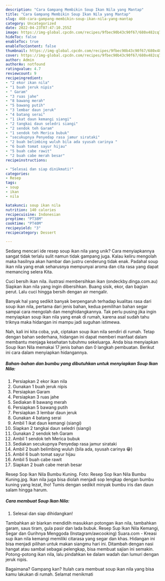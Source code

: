 ```yaml
---
description: "Cara Gampang Membikin Soup Ikan Nila yang Mantap"
title: "Cara Gampang Membikin Soup Ikan Nila yang Mantap"
slug: 460-cara-gampang-membikin-soup-ikan-nila-yang-mantap
category: Uncategorized
date: 2022-04-23T07:47:10.255Z
image: https://img-global.cpcdn.com/recipes/9fbec90b43c90f67/680x482cq70/soup-ikan-nila-foto-resep-utama.jpg
hideToc: false
enableToc: true
enableTocContent: false
thumbnail: https://img-global.cpcdn.com/recipes/9fbec90b43c90f67/680x482cq70/soup-ikan-nila-foto-resep-utama.jpg
cover: https://img-global.cpcdn.com/recipes/9fbec90b43c90f67/680x482cq70/soup-ikan-nila-foto-resep-utama.jpg
author: Admin
authorAv: notfound
ratingvalue: 4.7
reviewcount: 9
recipeingredient:
- "2 ekor ikan nila"
- "1 buah jeruk nipis"
- " Garam"
- "3 ruas jahe"
- "8 bawang merah"
- "5 bawang putih"
- "3 lembar daun jeruk"
- "4 batang serai"
- "1 ikat daun kemangi siangi"
- "2 tangkai daun seledri siangi"
- "2 sendok teh Garam"
- "1 sendok teh Merica bubuk"
- "secukupnya Penyedap rasa jamur sirataki"
- "2 buah belimbing wuluh bila ada syusah carinya "
- "6 buah tomat sayur hijau"
- "5 buah cabe rawit"
- "2 buah cabe merah besar"
recipeinstructions:

- "Selesai dan siap dinikmati!"
categories:
- Resep
tags:
- soup
- ikan
- nila

katakunci: soup ikan nila 
nutrition: 140 calories
recipecuisine: Indonesian
preptime: "PT38M"
cooktime: "PT40M"
recipeyield: "3"
recipecategory: Dessert

---
```





Sedang mencari ide resep soup ikan nila yang unik? Cara menyiapkannya sangat tidak terlalu sulit namun tidak gampang juga. Kalau keliru mengolah maka hasilnya akan hambar dan justru cenderung tidak enak. Padahal soup ikan nila yang enak seharusnya mempunyai aroma dan cita rasa yang dapat memancing selera Kita.





Cuci bersih ikan nila. ilustrasi membersihkan ikan (ondeckby.dinga.com.au) Siapkan ikan nila yang ingin dibersihkan. Buang sisik, ekor, dan bagian perut. Lalu cuci hingga bersih dengan air mengalir.

Banyak hal yang sedikit banyak berpengaruh terhadap kualitas rasa dari soup ikan nila, pertama dari jenis bahan, kedua pemilihan bahan segar sampai cara mengolah dan menghidangkannya. Tak perlu pusing jika ingin menyiapkan soup ikan nila yang enak di rumah, karena asal sudah tahu triknya maka hidangan ini mampu jadi suguhan istimewa.






Nah, kali ini kita coba, yuk, ciptakan soup ikan nila sendiri di rumah. Tetap dengan bahan sederhana, hidangan ini dapat memberi manfaat dalam membantu menjaga kesehatan tubuhmu sekeluarga. Anda bisa menyiapkan Soup Ikan Nila memakai 17 jenis bahan dan 0 langkah pembuatan. Berikut ini cara dalam menyiapkan hidangannya.

<!--inarticleads1-->

##### Bahan-bahan dan bumbu yang dibutuhkan untuk menyiapkan Soup Ikan Nila:

1. Persiapkan 2 ekor ikan nila
1. Gunakan 1 buah jeruk nipis
1. Persiapkan  Garam
1. Persiapkan 3 ruas jahe
1. Sediakan 8 bawang merah
1. Persiapkan 5 bawang putih
1. Persiapkan 3 lembar daun jeruk
1. Gunakan 4 batang serai
1. Ambil 1 ikat daun kemangi (siangi)
1. Siapkan 2 tangkai daun seledri (siangi)
1. Gunakan 2 sendok teh Garam
1. Ambil 1 sendok teh Merica bubuk
1. Sediakan secukupnya Penyedap rasa jamur sirataki
1. Ambil 2 buah belimbing wuluh (bila ada, syusah carinya 😁)
1. Ambil 6 buah tomat sayur hijau
1. Ambil 5 buah cabe rawit
1. Siapkan 2 buah cabe merah besar


Resep Sop Ikan Nila Bumbu Kuning. Foto: Resep Sop Ikan Nila Bumbu Kuning.jpg. Ikan nila juga bisa diolah menjadi sop lengkap dengan bumbu kuning yang lezat, lho! Tumis dengan sedikit minyak bumbu iris dan daun salam hingga harum. 

<!--inarticleads2-->

##### Cara membuat Soup Ikan Nila:


1. Selesai dan siap dihidangkan!

Tambahkan air biarkan mendidih masukkan potongan ikan nila, tambahkan garam, saus tiram, gula pasir dan lada bubuk. Resep Sup Ikan Nila Kemangi, Segar dan Gurihnya Menggoda (Instagram/awcooking) Suara.com - Kreasi sup ikan nila kemangi memiliki citarasa yang segar dan khas. Hidangan ini bisa menjadi pilihan untuk makan siangmu hari ini. Ditambah dengan nasi hangat atau sambal sebagai pelengkap, bisa membuat sajian ini semakin. Potong-potong ikan nila, lalu pindahkan ke dalam wadah dan lumuri dengan jeruk nipis. 

Bagaimana? Gampang kan? Itulah cara membuat soup ikan nila yang bisa kamu lakukan di rumah. Selamat menikmati
